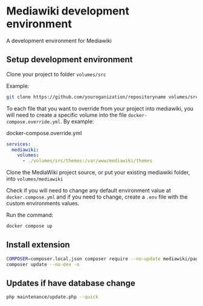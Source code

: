 # Mediawiki development environment

A development environment for Mediawiki

## Setup development environment

Clone your project to folder `volumes/src`

Example:
```bash
git clone https://github.com/youroganization/repositoryname volumes/src
```
To each file that you want to override from your project into mediawiki, you will need to create a specific volume into the file `docker-compose.override.yml`. By example:

docker-compose.override.yml
```yaml
services:
  mediawiki:
    volumes:
      - ./volumes/src/themes:/var/www/mediawiki/themes
```
Clone the MediaWiki project source, or put your existing mediawiki folder, into `volumes/mediawiki`

Check if you will need to change any default environment value at `docker.compose.yml` and if you need to change, create a `.env` file with the custom environments values.

Run the command:
```bash
docker compose up
```
## Install extension

```bash
COMPOSER=composer.local.json composer require --no-update mediawiki/page-forms
composer update --no-dev -o
```

## Updates if have database change

```bash
php maintenance/update.php --quick
```
